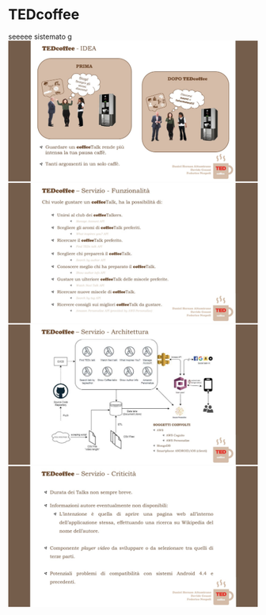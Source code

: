 # TEDcoffee
seeeee sistemato g
<img src="pic0.jpg" width="600">
<img src="pic1.jpg" width="600">
<img src="pic2.jpg" width="600">
<img src="pic3.jpg" width="600">
